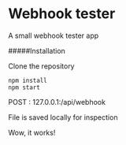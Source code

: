 # Webhook tester
A small webhook tester app

#####Installation

Clone the repository

```
npm install
npm start
```

POST : 127.0.0.1:<port>/api/webhook

File is saved locally for inspection

Wow, it works!
